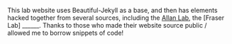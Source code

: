 This lab website uses Beautiful-Jekyll as a base, and then has elements hacked together from several sources, including the [Allan Lab](http://www.allanlab.org/), the [Fraser Lab] ______. Thanks to those who made their website source public / allowed me to borrow snippets of code! 
